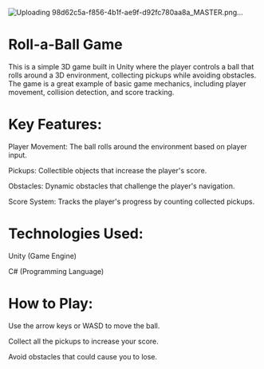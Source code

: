 ﻿![Uploading 98d62c5a-f856-4b1f-ae9f-d92fc780aa8a_MASTER.png…]()
# Roll-a-Ball Game 
This is a simple 3D game built in Unity where the player controls a ball that rolls around a 3D environment, collecting pickups while avoiding obstacles. The game is a great example of basic game mechanics, including player movement, collision detection, and score tracking.

# Key Features:

Player Movement: The ball rolls around the environment based on player input.

Pickups: Collectible objects that increase the player's score.

Obstacles: Dynamic obstacles that challenge the player's navigation.

Score System: Tracks the player's progress by counting collected pickups.


# Technologies Used:

Unity (Game Engine)

C# (Programming Language)


# How to Play:

Use the arrow keys or WASD to move the ball.

Collect all the pickups to increase your score.

Avoid obstacles that could cause you to lose.
